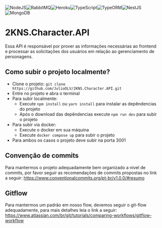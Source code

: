 ![NodeJS](https://img.shields.io/badge/node.js-6DA55F?style=for-the-badge&logo=node.js&logoColor=white)![RabbitMQ](https://img.shields.io/badge/Rabbitmq-FF6600?style=for-the-badge&logo=rabbitmq&logoColor=white)![Heroku](https://img.shields.io/badge/heroku-%23430098.svg?style=for-the-badge&logo=heroku&logoColor=white)![TypeScript](https://img.shields.io/badge/typescript-%23007ACC.svg?style=for-the-badge&logo=typescript&logoColor=white)![TypeORM](https://img.shields.io/badge/Typeform-262627.svg?style=for-the-badge&logo=Typeform&logoColor=white)![NestJS](https://img.shields.io/badge/NestJS-E0234E.svg?style=for-the-badge&logo=NestJS&logoColor=white)![MongoDB](https://img.shields.io/badge/MongoDB-47A248.svg?style=for-the-badge&logo=MongoDB&logoColor=white)

# 2KNS.Character.API

Essa API é responsável por prover as informações necessárias ao frontend e processar as solicitações dos usuários em relação ao gerenciamento de personagens.

## Como subir o projeto localmente?

- Clone o projeto: `git clone https://github.com/JulioOLV/2KNS.Character.API.git`
- Entre no projeto e abra o terminal
- Para subir localmente:
  - Execute `npm install` ou `yarn install` para instalar as depêndencias do projeto
  - Após o download das depêndencias execute `npm run dev` para subir o projeto
- Para subir via docker:
  - Execute o docker em sua máquina
  - Execute `docker compose up` para subir o projeto
- Para ambos os casos o projeto deve subir na porta 3001

## Convenção de commits
Para mantermos o projeto adequadamente bem organizado a nível de commits, por favor seguir as recomendações de commits propostas no link a seguir: https://www.conventionalcommits.org/pt-br/v1.0.0/#resumo

## Gitflow
Para mantermos um padrão em nosso flow, devemos seguir o git-flow adequadamente, para mais detalhes leia o link a seguir: https://www.atlassian.com/br/git/tutorials/comparing-workflows/gitflow-workflow